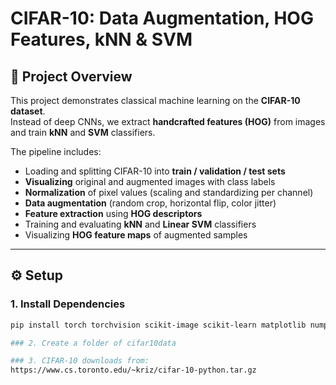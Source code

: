 # CIFAR-10: Data Augmentation, HOG Features, kNN & SVM

## 📌 Project Overview
This project demonstrates classical machine learning on the **CIFAR-10 dataset**.  
Instead of deep CNNs, we extract **handcrafted features (HOG)** from images and train **kNN** and **SVM** classifiers.  

The pipeline includes:
- Loading and splitting CIFAR-10 into **train / validation / test sets**
- **Visualizing** original and augmented images with class labels
- **Normalization** of pixel values (scaling and standardizing per channel)
- **Data augmentation** (random crop, horizontal flip, color jitter)
- **Feature extraction** using **HOG descriptors**
- Training and evaluating **kNN** and **Linear SVM** classifiers
- Visualizing **HOG feature maps** of augmented samples

---

## ⚙️ Setup

### 1. Install Dependencies
```bash
pip install torch torchvision scikit-image scikit-learn matplotlib numpy

### 2. Create a folder of cifar10data

### 3. CIFAR-10 downloads from:
https://www.cs.toronto.edu/~kriz/cifar-10-python.tar.gz





